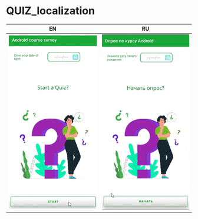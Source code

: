 # QUIZ_localization

<div align="center">

|EN|RU|
|:-:|:-:|
|![](https://github.com/DragonDron7/QUIZ_localization/blob/main/gifs/EnQUIZ.gif)|![](https://github.com/DragonDron7/QUIZ_localization/blob/main/gifs/RusQUIZ.gif)|

</div>
